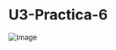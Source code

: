 # U3-Practica-6

![image](https://github.com/AngelDavidFloresQuintanilla/U3-Practica-6/assets/148559104/5425db80-2a95-4578-9deb-f9e26bd7bc82)
